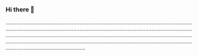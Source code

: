 ### Hi there 👋

.....................................................................................................................................................................................................................................................................................................................................................................................................................................................................................................................................................................